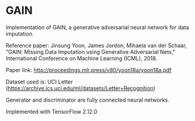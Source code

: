 # GAIN
Implementation of GAIN, a generative adversarial neural network for data imputation.

Reference paper: Jinsung Yoon, James Jordon, Mihaela van der Schaar, "GAIN: Missing Data Imputation using Generative Adversarial Nets," International Conference on Machine Learning (ICML), 2018.

Paper link: http://proceedings.mlr.press/v80/yoon18a/yoon18a.pdf

Dataset used is: UCI Letter (https://archive.ics.uci.edu/ml/datasets/Letter+Recognition)

Generator and discriminator are fully connected neural networks.

Implemented with TensorFlow 2.12.0

